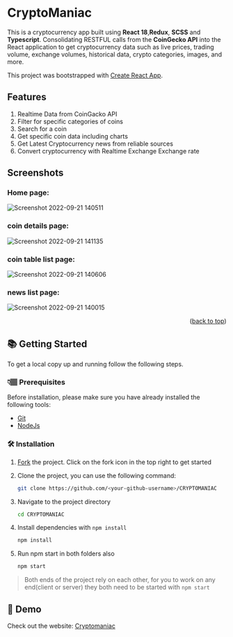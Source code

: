 # CryptoManiac

This is a cryptocurrency  app built using **React 18**,**Redux**, **SCSS** and **Typescript**. Consolidating RESTFUL calls from the **CoinGecko API** into the React application to get cryptocurrency data such as live prices, trading volume, exchange volumes, historical data, crypto categories, images, and more.

This project was bootstrapped with [Create React App](https://github.com/facebook/create-react-app).


## Features

1. Realtime Data from CoinGacko API
2. Filter for specific categories of coins
3. Search for a coin
4. Get specific coin data including charts
5. Get Latest Cryptocurrency news from reliable sources
6. Convert cryptocurrency with Realtime Exchange Exchange rate


## Screenshots


### Home page:

![Screenshot 2022-09-21 140511](https://user-images.githubusercontent.com/104448657/191950484-7dec862f-6038-4a11-bcfa-7a6ddd8d8309.png)

### coin details page:

![Screenshot 2022-09-21 141135](https://user-images.githubusercontent.com/104448657/191950939-2dd69ee3-72be-4179-b28e-b03d3ce452a9.png)

### coin table list page:

![Screenshot 2022-09-21 140606](https://user-images.githubusercontent.com/104448657/191951187-4207ea0d-ace0-4463-b518-7dc11ca83e8f.png)

### news list page:

![Screenshot 2022-09-21 140015](https://user-images.githubusercontent.com/104448657/191951907-d36b2234-871b-4245-802e-3f7ede14ed19.png)






<p align="right">(<a href="#top">back to top</a>)</p>



## 📚 Getting Started
To get a local copy up and running follow the following steps.

### 👇🏽 Prerequisites

Before installation, please make sure you have already installed the following tools:

- [Git](https://git-scm.com/downloads)
- [NodeJs](https://nodejs.org/en/download/)

### 🛠️ Installation

1. [Fork](https://github.com//clinton-lynx/cryptomaniac/fork) the project. Click on the fork icon in the top right to get started  
2. Clone the project, you can use the following command:
    ```bash
    git clone https://github.com/<your-github-username>/CRYPTOMANIAC
    ```

3. Navigate to the project directory
   ```bash
   cd CRYPTOMANIAC
   ```

4. Install dependencies with `npm install`
   ```bash
   npm install
   ```

5. Run npm start in both folders also

   ```bash
   npm start
   ```
> Both ends of the project rely on each other, for you to work on any end(client or server) they both need to be started with `npm start`



## 🎨 Demo

Check out the website: [Cryptomaniac](https://cryptomaniaccc.netlify.app/)




